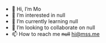 - 👋 Hi, I’m Mo
- 👀 I’m interested in null
- 🌱 I’m currently learning null
- 💞️ I’m looking to collaborate on null
- 📫 How to reach me ~~null~~ hi@mss.me
